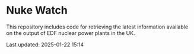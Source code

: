# Nuke Watch

This repository includes code for retrieving the latest information available on the output of EDF nuclear power plants in the UK.

Last updated: 2025-01-22 15:14